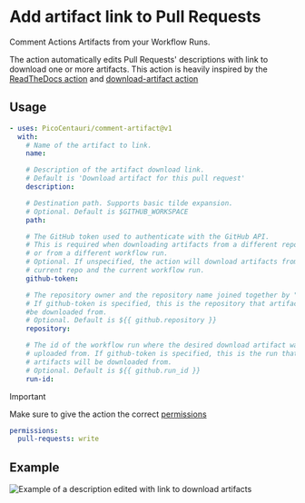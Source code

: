 # Add artifact link to Pull Requests

Comment Actions Artifacts from your Workflow Runs.

The action automatically edits Pull Requests' descriptions with link to download
one or more artifacts. This action is heavily inspired by the
[ReadTheDocs action](https://github.com/readthedocs/actions/tree/main/preview)
and [download-artifact action](https://github.com/actions/download-artifact)

## Usage

```yaml
- uses: PicoCentauri/comment-artifact@v1
  with:
    # Name of the artifact to link.
    name:

    # Description of the artifact download link.
    # Default is 'Download artifact for this pull request'
    description:

    # Destination path. Supports basic tilde expansion.
    # Optional. Default is $GITHUB_WORKSPACE
    path:

    # The GitHub token used to authenticate with the GitHub API.
    # This is required when downloading artifacts from a different repository
    # or from a different workflow run.
    # Optional. If unspecified, the action will download artifacts from the
    # current repo and the current workflow run.
    github-token:

    # The repository owner and the repository name joined together by "/".
    # If github-token is specified, this is the repository that artifacts will
    #be downloaded from.
    # Optional. Default is ${{ github.repository }}
    repository:

    # The id of the workflow run where the desired download artifact was
    # uploaded from. If github-token is specified, this is the run that
    # artifacts will be downloaded from.
    # Optional. Default is ${{ github.run_id }}
    run-id:
```

> [!IMPORTANT]
>
> Make sure to give the action the correct
> [permissions](https://docs.github.com/en/actions/using-jobs/assigning-permissions-to-jobs)
>
> ```yaml
> permissions:
>   pull-requests: write
> ```

## Example

![Example of a description edited with link to download
artifacts](pull-request-example.png)
